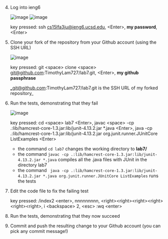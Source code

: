 4. Log into ieng6

   ![image](https://github.com/TimothyLam727/cse15l-lab-reports/assets/146874935/e2010262-269e-4f2e-832c-9d69dd03e758)
   ![image](https://github.com/TimothyLam727/cse15l-lab-reports/assets/146874935/e7d8a465-a6cc-4f0c-a4d0-4766523651da)


   key pressed: ssh cs15lfa3ju@ieng6.ucsd.edu, <<e>Enter<e>>, **my password**, <<e>Enter<e>>

5. Clone your fork of the repository from your Github account (using the SSH URL)

   ![image](https://github.com/TimothyLam727/cse15l-lab-reports/assets/146874935/c668373b-edae-4ec6-b235-d9c197d6308e)

   key pressed: git <<e>space<e>> clone <<e>space<e>> git@github.com:TimothyLam727/lab7.git, <<e>Enter<e>>, **my github passphrase**

   _git@github.com:TimothyLam727/lab7.git is the SSH URL of my forked repository_

6. Run the tests, demonstrating that they fail

   ![image](https://github.com/TimothyLam727/cse15l-lab-reports/assets/146874935/f13c600a-2377-41ef-9a15-2e2a7c056dbd)

   key pressed: cd <<e>space<e>> lab7 <<e>Enter<e>>, javac <<e>space<e>> -cp .:lib/hamcrest-core-1.3.jar:lib/junit-4.13.2.jar *.java <<e>Enter<e>>,
   java -cp .:lib/hamcrest-core-1.3.jar:lib/junit-4.13.2.jar org.junit.runner.JUnitCore ListExamples <<e>Enter<e>>

   - the command ```cd lab7``` changes the working directory to **lab7/**
   - the command ```javac -cp .:lib/hamcrest-core-1.3.jar:lib/junit-4.13.2.jar *.java``` compiles all the .java files with JUnit in the directory lab7
   - the command ``` java -cp .:lib/hamcrest-core-1.3.jar:lib/junit-4.13.2.jar *.java org.junit.runner.JUnitCore ListExamples``` runs the tests

9. Edit the code file to fix the failing test

   key pressed: /index2 <<e>enter<e>>, nnnnnnnnn, <<e>right<e>><<e>right<e>><<e>right<e>><<e>right<e>><<e>right<e>><<e>right<e>>, i <<e>backspace<e>> 2, <<e>esc<e>> :wq <<e>enter<e>>


10. Run the tests, demonstrating that they now succeed


11. Commit and push the resulting change to your Github account (you can pick any commit message!)

